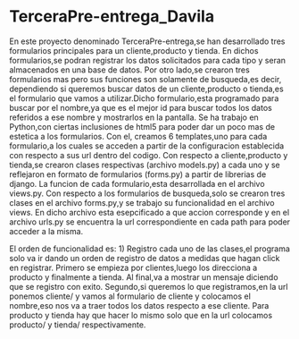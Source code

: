 # TerceraPre-entrega_Davila
En este proyecto denominado TerceraPre-entrega,se han desarrollado tres formularios principales para un cliente,producto y tienda. En dichos formularios,se podran registrar los datos solicitados para cada tipo y seran almacenados en una base de datos. 
Por otro lado,se crearon tres formularios mas pero sus funciones son solamente de busqueda,es decir, dependiendo si queremos buscar datos de un cliente,producto o tienda,es el formulario que vamos a utilizar.Dicho formulario,esta programado para buscar por el nombre,ya que es el mejor id para buscar todos los datos referidos a ese nombre y mostrarlos en la pantalla. 
Se ha trabajo en Python,con ciertas inclusiones de html5 para poder dar un poco mas de estetica a los formularios. Con el, creamos 6 templates,uno para cada formulario,a los cuales se acceden a partir de la configuracion establecida con respecto a sus url dentro del codigo. 
Con respecto a cliente,producto y tienda,se crearon clases respectivas (archivo models.py) a cada uno y se reflejaron en formato de formularios (forms.py) a partir de librerias de django. La funcion de cada formulario,esta desarrollada en el archivo views.py.
Con respecto a los formularios de busqueda,solo se crearon tres clases en el archivo forms.py,y se trabajo su funcionalidad en el archivo views. En dicho archivo esta esepcificado a que accion corresponde y en el archivo urls.py se encuentra la url correspondiente en cada path para poder acceder a la misma.

El orden de funcionalidad es: 1) Registro cada uno de las clases,el programa solo va ir dando un orden de registro de datos a medidas que hagan click en registrar. Primero se empieza por clientes,luego los direcciona a producto y finalmente a tienda. Al final,va a mostrar un mensaje diciendo que se registro con exito.
Segundo,si queremos lo que registramos,en la url ponemos cliente/ y vamos al formulario de cliente y colocamos el nombre,eso nos va a traer todos los datos respecto a ese cliente. Para producto y tienda hay que hacer lo mismo solo que en la url colocamos producto/ y tienda/ respectivamente. 
